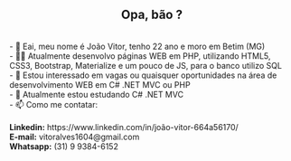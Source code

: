 <h2 style="text-align: center;">Opa, bão ?</h2> <br>
- 👋 Eai, meu nome é João Vitor, tenho 22 ano e moro em Betim (MG) <br>
- 👨‍💻 Atualmente desenvolvo páginas WEB em PHP, utilizando HTML5, CSS3, Bootstrap, Materialize e um pouco de JS, para o banco utilizo SQL <br>
- 👀 Estou interessado em vagas ou quaisquer oportunidades na área de desenvolvimento WEB em C# .NET MVC ou PHP <br>
- 🌱 Atualmente estou estudando C# .NET MVC  <br>
- 📫 Como me contatar: <br>
<br><b>Linkedin:</b> https://www.linkedin.com/in/joão-vitor-664a56170/
<br><b>E-mail:</b> vitoralves1604@gmail.com
<br><b>Whatsapp:</b> (31) 9 9384-6152

<!---
lled16/lled16 is a ✨ special ✨ repository because its `README.md` (this file) appears on your GitHub profile.
You can click the Preview link to take a look at your changes.
--->
